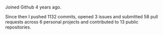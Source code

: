 Joined Github 4 years ago.

Since then I pushed 1132 commits, opened 3 issues and submitted 58 pull requests across 6 personal projects and contributed to 13 public repositories.
